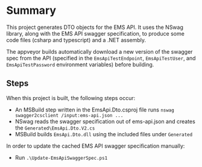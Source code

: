# Summary

This project generates DTO objects for the EMS API. It uses the NSwag library, along with the EMS API swagger specification, to produce some code files (csharp and typescript) and a .NET assembly.

The appveyor builds automatically download a new version of the swagger spec from the API (specified in the `EmsApiTestEndpoint`, `EmsApiTestUser`, and `EmsApiTestPassword` environment variables) before building.

## Steps

When this project is built, the following steps occur:
* An MSBuild step written in the EmsApi.Dto.csproj file runs `nswag swagger2csclient /input:ems-api.json ...`
* NSwag reads the swagger specification out of ems-api.json and creates the `Generated\EmsApi.Dto.V2.cs`
* MSBuild builds `EmsApi.Dto.dll` using the included files under `Generated`

In order to update the cached EMS API swagger specification manually:
* Run `.\Update-EmsApiSwaggerSpec.ps1`